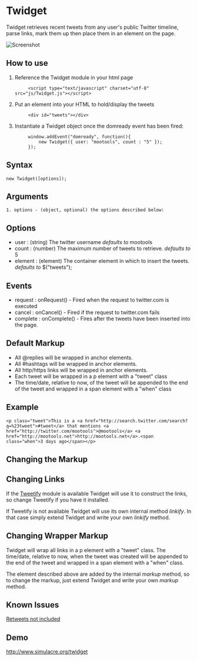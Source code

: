 Twidget
==================
Twidget retrieves recent tweets from any user's public Twitter timeline, parse links, mark them up then place them in an element on the page.

![Screenshot](http://c5.simulacre.org/images/twidget/banner_200x100.png)


How to use
----------

1. Reference the Twidget module in your html page

            <script type="text/javascript" charset="utf-8" src="js/Twidget.js"></script>

2. Put an element into your HTML to hold/display the tweets

            <div id="tweets"></div>

3. Instantiate a Twidget object once the domready event has been fired:
        
            window.addEvent("domready", function(){
                new Twidget({ user: "mootools", count : "5" }); 
            });




Syntax
-----

    new Twidget([options]);
    
Arguments
---------

	1. options - (object, optional) the options described below:

Options
-------

* user      : (string)  The twitter username *defaults to* mootools
* count     : (number) The maximum number of tweets to retrieve. *defaults to* 5
* element   : (element) The container element in which to insert the tweets. *defaults to* $("tweets");

Events
-------
* request   : onRequest() - Fired when the request to twitter.com is executed
* cancel    : onCancel() - Fired if the request to twitter.com fails
* complete  : onComplete() - Fires after the tweets have been inserted into the page.


Default Markup
-----
* All @replies will be wrapped in anchor elements.
* All #hashtags will be wrapped in anchor elements.
* All http/https links will be wrapped in anchor elements.
* Each tweet will be wrapped in a p element with a "tweet" class
* The time/date, relative to now, of the tweet will be appended to the end of the tweet and wrapped in a  span element with a "when" class

Example
-------

    <p class="tweet">This is a <a href="http://search.twitter.com/search?q=%23tweet">#tweet</a> that mentions <a href="http://twitter.com/mootools">@mootools</a> <a href="http://mootools.net">http://mootools.net</a>.<span class="when">3 days ago</span></p>



Changing the Markup
-----

Changing Links
---------

If the [Tweetify](http://mootools.net/forge/p/tweetify) module is available Twidget will use it to construct the links, so change Tweetify if you have it installed. 

If Tweetify is not available Twidget will use its own internal method *linkify*. In that case simply extend Twidget and write your own *linkify* method.



Changing Wrapper Markup
---------

Twidget will wrap all links in a p element with a "tweet" class. The time/date, relative to now, when the tweet was created will be appended to the end of the tweet and wrapped in a span element with a "when" class.

The element described above are added by the internal *markup* method, so to change the markup, just extend Twidget and write your own *markup* method.


Known Issues
-----

[Retweets not included](http://apiwiki.twitter.com/Twitter-REST-API-Method:-statuses-user_timeline?SearchFor=user_timeline&sp=1)


Demo
-----
<http://www.simulacre.org/twidget>
